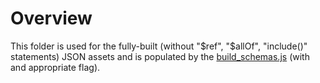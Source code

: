 # Overview

This folder is used for the fully-built (without "$ref", "$allOf", "include()" statements) JSON assets and is populated by the [build_schemas.js](../build_schemas.js) (with and appropriate flag).
